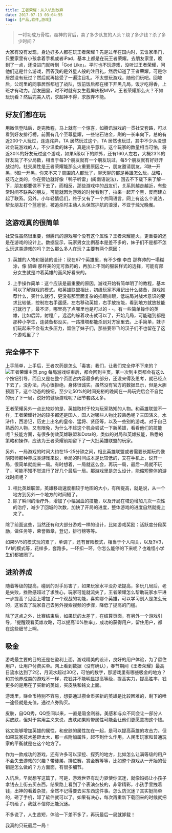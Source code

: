 ```yaml
---
title: 王者荣耀：从入坑到放弃
date: 2017-07-13 03:04:55
tags: [产品,软件,游戏]
---
```

> 一将功成万骨枯。超神的背后，卖了多少队友的人头？烧了多少钱？杀了多少时间？

大家有没有发现，身边好多人都在玩王者荣耀？先是过年在国内时，去谁家串门，只要家里有小孩拿着手机或者iPad，基本上都是在玩王者荣耀。去朋友家里，晚到了一点，还没进门就听到「God Like」。平时也不玩游戏，没听过王者荣耀，问他们这是什么游戏，回答我的是外星人般的注目礼，然后知道了王者荣耀，可是你居然没有玩过？然后就再接受了一遍注目礼。不太想玩游戏，随他们玩吧。回坡后，公司里的同事居然都组了战队，饭前饭后都在楼下开黑几局，饭才吃得香，上班才有动力。朋友圈里，时不时就有女生截屏庆祝MVP。王者荣耀那么火？不如玩玩看？然后完美入坑，求超神不得，求放弃不能。

## 好友们都在玩

用微信登陆后，走完教程，马上就有一个惊喜，如腾讯游戏的一贯社交套路，可以看到好友排行榜，前面有几个至尊星耀，一些钻石铂金，刷的一长串向下，总的有近200个人玩过，连连诧异，TA 居然玩过这个，TA 居然也玩过，其中不少从没想过会玩游戏的人，不少温柔的妹子，真是出乎意料。这个玩家的数量相当可怕，将近30%的好友玩过这个游戏，如果5级以下的除外，还有160人左右，大概23%的好友玩了不少局数，相当于每3个朋友就有一个朋友玩过，每5个朋友就有好好开战过的。社交属性是王者荣耀能那么火重要原因之一，朋友邀请朋友，3缺一开黑，5缺一开黑，你来不来？周围的人都玩了，聊天聊的都是英雄怎么玩，战略，技巧之类的，你在旁边就好像「鸭子听雷」(闽南语说法)，回去不下载下来了解一下，朋友都要做不下去了，而相反，那些游戏中的战友们，关系则越走越近，有些常时间不联系的朋友，可能就因为游戏的时候看到了，拉来一起开个黑，反而建立起了联系。另外，小年轻情侣们，终于又有了一个共同语言，网上有这么个说法，帮女朋友打个蓝爸爸，被追杀时主动人头保驾护航的浪漫，不亚于烛光晚餐。

## 这游戏真的很简单
社交性虽然很重要，但腾讯的游戏哪个没有这个属性？王者荣耀能火，更重要的还是在游戏的设计上。数据显示，玩家男女比例基本是差不多的，妹子们不是都不怎么玩这类游戏的吗？怎么那么多人在玩？主要有两个原因：

1. 英雄的人物和服装的设计：现在67个英雄里，有不少像 李白 那样帅的一塌糊涂，像 貂蝉 那样美的无可救药的，再加上不同的服装样式的选择，可能有部分女生就是冲着英雄的画风好看来的。

2. 上手操作简单：这个应该是最重要的原因。游戏开始有简单明了的教程，基本可以了解游戏的模式。和英雄联盟相比，初级玩家不用记出什么装备，游戏推荐什么，买什么就行，更没有那里面复杂的插眼排眼，低端局对战术意识的要求比较低，控制左右手遥感，左右移动英雄，右手放技能，看到地方就放技能打就行了，最不济，哪里亮了点哪里也是可以的 - -。有一些简单操作的英雄，比如后羿，射程广，远远的躲着攻击就可以了，开始几局，可能碰到都是那种小学生，连装备都没买，一路推塔都能杀到对方家里去。上手简单，妹子们玩起来不会有太多压力，留住了妹子们，那些要带飞的汉子们不也留在了这个游戏里了？

## 完全停不下
上手简单，上手后，王者农药是怎么「毒害」我们，让我们完全停不下来的？
![王者荣耀主页.png](http://upload-images.jianshu.io/upload_images/2736397-eb9a99e07c924f0a.png?imageMogr2/auto-orient/strip%7CimageView2/2/w/1240)
每局游戏结束后，都会回到主页，第一次到主页都会有这么个按钮引导，而且又是在整个页面占内容最多的部分，还没来得及思考，就已经点下去了，没办法，内心很拒绝，身体很诚实。虽然没有官方的数据显示，但是大胆预测下，这个动态的按钮，至少让50%的时间充裕的晚间在一局玩完后会不自觉的玩了下一局，说好的健康游戏呢？细节套路太多。

王者荣耀另外一点比较妙的是，英雄取材于较为玩家熟知的人物。和英雄联盟不一样，王者荣耀针对的较多都还是国人，国人对哪些人物比较熟悉呢？三国演义，水浒传，西游记，历史上出名的皇帝、猛将、贤臣等，以及一些别的游戏。对于自己熟悉的人物，又有限免，为什么不趁这个机会尝试一下新英雄，看看他们的技能呢？技能方面，有很多仿效英雄联盟和Dota的，类似的对局和英雄技能，熟悉的策略和操作，应该为王者荣耀前期留下了一大批英雄联盟的玩家。

另外，一局游戏的时间大约在15-25分钟之间，相比英雄联盟或者需要长期玩的像阴阳师那种养成类游戏来说，单局的时间成本是比较低的，又在手机上，说开一局，很简单就能来一局。有时想着，一局就这么会，再玩一局，最后一局就不玩了，可能不知不觉进行了好几个最后一局。那游戏里是怎么设计，能缩短整体的游戏时间呢？
1. 相比英雄联盟，英雄移动速度相较于地图的大小，有所提高，就是说，从一个地方到另外一个地方的时间短了。
2. 除了瞬间的治疗外，增加了小幅回血的技能，以及开局在塔边增加几次一次性的治疗，减少了回城的次数，加快了开局的进度，整体游戏的进度自然就提上来了。

除了前面这些，当然还有和大部分游戏一样的设计，比如游戏奖励：活跃度分段奖励，做任务等，荣誉徽章，登记，排行榜等等。

如果5V5的模式玩的累了，单调了，还有冒险模式，相当于个人闯关，以及3V3，1V1的模式等，花样多，套路多。一环扣一环，你怎么能停的下来呢？也难怪小学生们都被圈了。

## 进阶养成
随着等级的提高，碰到的对手厉害了，如果玩家水平没办法提高，多玩几局后，老是失败，挫败感超过了求胜心，玩家可能就流失了，王者荣耀怎么帮助玩家水平进一步提高？见面上增加了一个观战的功能，喜欢哪个英雄，可以学习别人是怎么玩的，这省去了玩家自己去另外搜索视频的步骤，降低了提高的门槛。

除了这点之外，比赛结束后，如果玩的太差了，在结算页面，有另外一个游戏引导，「提醒观看英雄攻略，可以提高10%胜率」，成功的获得用户，留住用户，都在这些细节上啊。

## 吸金
游戏最主要的目的还是在盈利上面。游戏精美的设计，良好的用户体验，为了留住用户，让用户付费买单。网上看到数据（没有确认），春节期间《王者荣耀》最高日流水达到了2亿，月流水超过30亿，可怕的数字，那游戏里有哪些吸金的地方？和其他养成类的游戏不一样，花钱并不能明显提高等级，提高实力，提高胜率，钱更多的是用在了买新的英雄，买皮肤和铭文上面。

游戏里，赚金币特别不容易，想要通过攒金币买新的英雄是比较困难的，剩下的唯一途径就是充值，通过点券购买。

皮肤，自QQ秀，QQ空间以来，一直是吸金利器，美感和与众不同会让一部分人买皮肤，但对于实用主义来说，皮肤如果附带属性可能会让他们更愿意掏这个钱。

铭文能够增加英雄的属性，和皮肤的属性加在一起，是可以提高英雄的攻击力。但如果玩家技术差距太大，那一点附加属性，起不到什么作用。人民币玩家和普通玩家的平衡就是在这个地方了。

作为一款成功的游戏，还有许多可以深挖、探究的地方，比如怎么让满等级的用户不会失去游戏的兴趣？带徒弟，排位赛，赏金赛等等，比如整个游戏从一开始的营销是怎么做的？方方面面，有很多细节。

入坑后，早就想写这篇了，可是，游戏世界有动力驱使你沉迷，就像妈妈让小孩子拿钱去上街去买东西，结果路上看到了个表演杂技的，非常精彩，小孩手里拽着钱，出神的看着杂技，全然不记得要去买东西这件事。怎么防沉迷？其实挺简单的，砸了手机，卸了软件就可以了。如果有决心，每次再重新下载回来的时候就把手机砸了，我就不信你还能沉迷。

不多说了，人生苦短，体验一下差不多了，再玩最后一局就卸载！

我真的只玩最后一局！
